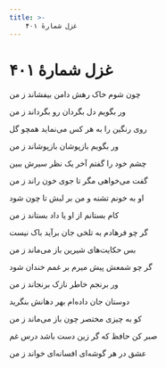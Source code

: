 ```yaml
---
title: >-
    غزل شمارهٔ ۴۰۱
---
```

# غزل شمارهٔ ۴۰۱

<div class="b" id="bn1"><div class="m1"><p>چون شوم خاک رهش دامن بیفشاند ز من</p></div>
<div class="m2"><p>ور بگویم دل بگردان رو بگرداند ز من</p></div></div>
<div class="b" id="bn2"><div class="m1"><p>روی رنگین را به هر کس می‌نماید همچو گل</p></div>
<div class="m2"><p>ور بگویم بازپوشان بازپوشاند ز من</p></div></div>
<div class="b" id="bn3"><div class="m1"><p>چشم خود را گفتم آخر یک نظر سیرش ببین</p></div>
<div class="m2"><p>گفت می‌خواهی مگر تا جوی خون راند ز من</p></div></div>
<div class="b" id="bn4"><div class="m1"><p>او به خونم تشنه و من بر لبش تا چون شود</p></div>
<div class="m2"><p>کام بستانم از او یا داد بستاند ز من</p></div></div>
<div class="b" id="bn5"><div class="m1"><p>گر چو فرهادم به تلخی جان برآید باک نیست</p></div>
<div class="m2"><p>بس حکایت‌های شیرین باز می‌ماند ز من</p></div></div>
<div class="b" id="bn6"><div class="m1"><p>گر چو شمعش پیش میرم بر غمم خندان شود</p></div>
<div class="m2"><p>ور برنجم خاطر نازک برنجاند ز من</p></div></div>
<div class="b" id="bn7"><div class="m1"><p>دوستان جان داده‌ام بهر دهانش بنگرید</p></div>
<div class="m2"><p>کو به چیزی مختصر چون باز می‌ماند ز من</p></div></div>
<div class="b" id="bn8"><div class="m1"><p>صبر کن حافظ که گر زین دست باشد درس غم</p></div>
<div class="m2"><p>عشق در هر گوشه‌ای افسانه‌ای خواند ز من</p></div></div>